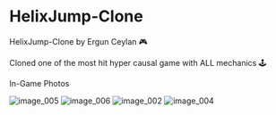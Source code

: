 # HelixJump-Clone
 HelixJump-Clone by Ergun Ceylan  🎮
  
 Cloned one of the most hit hyper causal game with ALL mechanics 🕹️
 
 
 In-Game Photos <br>

![image_005](https://user-images.githubusercontent.com/89292621/190851444-6f46c77d-05da-401d-b4af-3113cd60bbfe.jpg)
![image_006](https://user-images.githubusercontent.com/89292621/190851445-52b5e167-b570-479f-ae14-833265e56be4.jpg)
![image_002](https://user-images.githubusercontent.com/89292621/190851441-852eeef3-7b63-45b8-97a1-8b1c4d3eb6aa.jpg)
![image_004](https://user-images.githubusercontent.com/89292621/190851443-d083e9a6-00a8-4ef9-a8d2-6cbd40b443b7.jpg)
